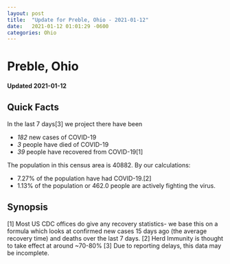 ```yaml
---
layout: post
title:  "Update for Preble, Ohio - 2021-01-12"
date:   2021-01-12 01:01:29 -0600
categories: Ohio
---
```


# Preble, Ohio
#### Updated 2021-01-12

## Quick Facts

In the last 7 days[3] we project there have been
- *182* new cases of COVID-19
- *3* people have died of COVID-19
- *39* people have recovered from COVID-19[1]

The population in this census area is 40882. By our calculations:
- 7.27% of the population have had COVID-19.[2]
- 1.13% of the population or 462.0 people are actively fighting the virus.

## Synopsis




[1] Most US CDC offices do give any recovery statistics- we base this on a formula which looks at confirmed new cases
15 days ago (the average recovery time) and deaths over the last 7 days.
[2] Herd Immunity is thought to take effect at around ~70-80%
[3] Due to reporting delays, this data may be incomplete. 
    